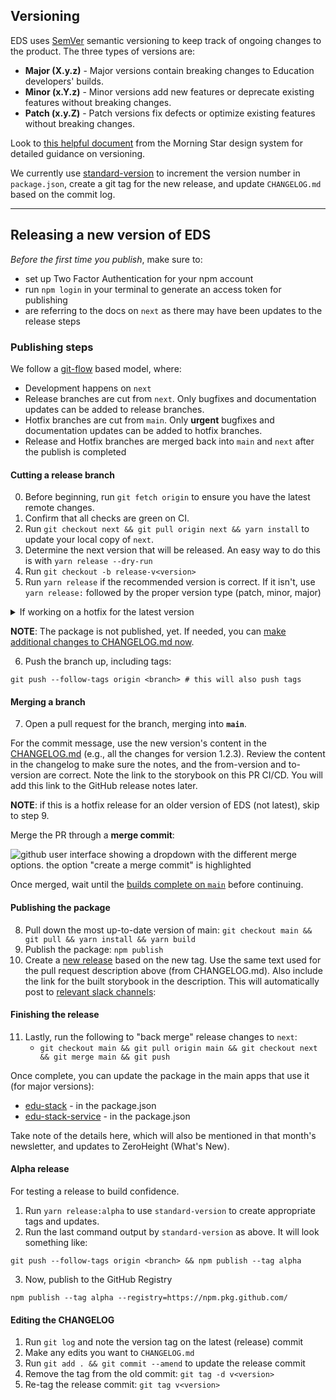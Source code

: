 ## Versioning

EDS uses [SemVer](https://semver.org/) semantic versioning to keep track of ongoing changes to the product. The three types of versions are:

- **Major (X.y.z)** - Major versions contain breaking changes to Education developers' builds.
- **Minor (x.Y.z)** - Minor versions add new features or deprecate existing features without breaking changes.
- **Patch (x.y.Z)** - Patch versions fix defects or optimize existing features without breaking changes.

Look to [this helpful document](https://designsystem.morningstar.com/getting-started/versioning-and-breaking-changes/) from the Morning Star design system for detailed guidance on versioning.

We currently use [standard-version](https://github.com/conventional-changelog/standard-version) to increment the version number in `package.json`, create a git tag for the new release, and update `CHANGELOG.md` based on the commit log.

---

## Releasing a new version of EDS

_Before the first time you publish_, make sure to:

- set up Two Factor Authentication for your npm account
- run `npm login` in your terminal to generate an access token for publishing
- are referring to the docs on `next` as there may have been updates to the release steps

### Publishing steps

We follow a [git-flow](https://nvie.com/posts/a-successful-git-branching-model/) based model, where:

- Development happens on `next`
- Release branches are cut from `next`. Only bugfixes and documentation updates can be added to release branches.
- Hotfix branches are cut from `main`. Only **urgent** bugfixes and documentation updates can be added to hotfix branches.
- Release and Hotfix branches are merged back into `main` and `next` after the publish is completed

#### Cutting a release branch

0. Before beginning, run `git fetch origin` to ensure you have the latest remote changes.
1. Confirm that all checks are green on CI.
2. Run `git checkout next && git pull origin next && yarn install` to update your local copy of `next`.
3. Determine the next version that will be released. An easy way to do this is with `yarn release --dry-run`
4. Run `git checkout -b release-v<version>`
5. Run `yarn release` if the recommended version is correct. If it isn't, use `yarn release:` followed by the proper version type (patch, minor, major)

<details><summary>If working on a hotfix for the latest version</summary>

0. Before beginning, run `git fetch origin` to ensure you have the latest remote changes.
1. Run `git checkout main && git pull origin main && yarn install` to update your local copy of `main`.
2. Run `git checkout -b hotfix-v<currentVersion>`
3. Create a new commit with the fix on this branch
4. Determine the next version that will be released. An easy way to do this is with `yarn release --dry-run`
5. Run `yarn release` if the recommended version is correct. If it isn't, use `yarn release:patch` (hotfix commits should not be minor or major)

</details>

**NOTE**: The package is not published, yet. If needed, you can [make additional changes to CHANGELOG.md now](#editing-the-changelog).

6. Push the branch up, including tags:

```
git push --follow-tags origin <branch> # this will also push tags
```

#### Merging a branch

7. Open a pull request for the branch, merging into **`main`**.

For the commit message, use the new version's content in the [CHANGELOG.md](../CHANGELOG.md) (e.g., all the changes for version 1.2.3). Review the content in the changelog to make sure the notes, and the from-version and to-version are correct. Note the link to the storybook on this PR CI/CD. You will add this link to the GitHub release notes later.

**NOTE**: if this is a hotfix release for an older version of EDS (not latest), skip to step 9.

Merge the PR through a **merge commit**:

![github user interface showing a dropdown with the different merge options. the option "create a merge commit" is highlighted](https://user-images.githubusercontent.com/15840841/170514789-4f936ba2-c63d-486c-827a-b9e9e86b612e.png)

Once merged, wait until the [builds complete on `main`](https://github.com/chanzuckerberg/edu-design-system/actions) before continuing.

#### Publishing the package

8. Pull down the most up-to-date version of main: `git checkout main && git pull && yarn install && yarn build`
9. Publish the package: `npm publish`
10. Create a [new release](https://github.com/chanzuckerberg/edu-design-system/releases) based on the new tag. Use the same text used for the pull request description above (from CHANGELOG.md). Also include the link for the built storybook in the description. This will automatically post to [relevant slack channels](https://slack.github.com/):


#### Finishing the release

11. Lastly, run the following to "back merge" release changes to `next`:
    - `git checkout main && git pull origin main && git checkout next && git merge main && git push`

Once complete, you can update the package in the main apps that use it (for major versions):

- [edu-stack](https://github.com/chanzuckerberg/edu-stack) - in the package.json
- [edu-stack-service](https://github.com/chanzuckerberg/edu-stack-service) - in the package.json

Take note of the details here, which will also be mentioned in that month's newsletter, and updates to ZeroHeight (What's New).

#### Alpha release

For testing a release to build confidence.

1. Run `yarn release:alpha` to use `standard-version` to create appropriate tags and updates.
2. Run the last command output by `standard-version` as above. It will look something like:

```
git push --follow-tags origin <branch> && npm publish --tag alpha
```

3. Now, publish to the GitHub Registry

```
npm publish --tag alpha --registry=https://npm.pkg.github.com/
```

#### Editing the CHANGELOG

1. Run `git log` and note the version tag on the latest (release) commit
2. Make any edits you want to `CHANGELOG.md`
3. Run `git add . && git commit --amend` to update the release commit
4. Remove the tag from the old commit: `git tag -d v<version>`
5. Re-tag the release commit: `git tag v<version>`
